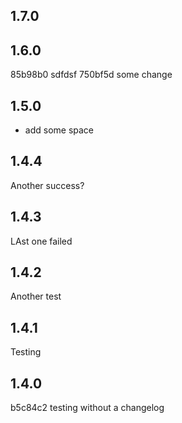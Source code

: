 1.7.0
-----

1.6.0
-----
85b98b0 sdfdsf
750bf5d some change

1.5.0
-----
- add some space

1.4.4
-----
Another success?

1.4.3
-----
LAst one failed

1.4.2
-----
Another test

1.4.1
-----
Testing

1.4.0
-----
b5c84c2 testing without a changelog

